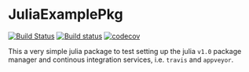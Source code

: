 # JuliaExamplePkg

[![Build Status](https://travis-ci.org/migarstka/JuliaExamplePkg.jl.svg?branch=master)](https://travis-ci.org/migarstka/JuliaExamplePkg.jl)
[![Build status](https://ci.appveyor.com/api/projects/status/r9ayrc2cm7gqnn5p?svg=true)](https://ci.appveyor.com/project/migarstka/juliaexamplepkg-jl)
[![codecov](https://codecov.io/gh/migarstka/JuliaExamplePkg.jl/branch/master/graph/badge.svg)](https://codecov.io/gh/migarstka/JuliaExamplePkg.jl)

This a very simple julia package to test setting up the julia `v1.0` package manager and continous integration services, i.e. `travis` and `appveyor`.

